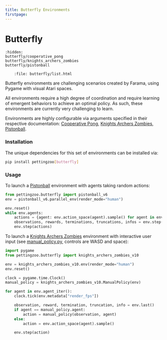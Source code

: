 ```yaml
---
title: Butterfly Environments
firstpage:
---
```


# Butterfly

```{toctree}
:hidden:
butterfly/cooperative_pong
butterfly/knights_archers_zombies
butterfly/pistonball
```

```{raw} html
    :file: butterfly/list.html
```

Butterfly environments are challenging scenarios created by Farama, using Pygame with visual Atari spaces. 

All environments require a high degree of coordination and require learning of emergent behaviors to achieve an optimal policy. As such, these environments are currently very challenging to learn.

Environments are highly configurable via arguments specified in their respective documentation:
[Cooperative Pong](https://pettingzoo.farama.org/environments/butterfly/cooperative_pong/),
[Knights Archers Zombies](https://pettingzoo.farama.org/environments/butterfly/knights_archers_zombies/),
[Pistonball](https://pettingzoo.farama.org/environments/butterfly/pistonball/).

### Installation 
The unique dependencies for this set of environments can be installed via:

````bash
pip install pettingzoo[butterfly]
````

### Usage

To launch a [Pistonball](https://pettingzoo.farama.org/environments/butterfly/pistonball/) environment with agents taking random actions:
``` python
from pettingzoo.butterfly import pistonball_v6
env = pistonball_v6.parallel_env(render_mode="human")

env.reset()
while env.agents:
    actions = {agent: env.action_space(agent).sample() for agent in env.possible_agents}
    observations, rewards, terminations, truncations, infos = env.step(actions)
    env.step(actions)
```

To launch a [Knights Archers Zombies](https://pettingzoo.farama.org/environments/butterfly/knights_archers_zombies/) environment with interactive user input (see [manual_policy.py](https://github.com/Farama-Foundation/PettingZoo/blob/master/pettingzoo/butterfly/knights_archers_zombies/manual_policy.py), controls are WASD and space):
``` python
import pygame
from pettingzoo.butterfly import knights_archers_zombies_v10

env = knights_archers_zombies_v10.env(render_mode="human")
env.reset()

clock = pygame.time.Clock()
manual_policy = knights_archers_zombies_v10.ManualPolicy(env)

for agent in env.agent_iter():
    clock.tick(env.metadata["render_fps"])

    observation, reward, termination, truncation, info = env.last()
    if agent == manual_policy.agent:
        action = manual_policy(observation, agent)
    else:
        action = env.action_space(agent).sample()

    env.step(action)
```

